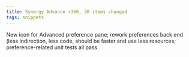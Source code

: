 ```yaml
---
title: Synergy Advance r366, 30 items changed
tags: snippets
---
```


New icon for Advanced preference pane; rework preferences back end (less indirection, less code, should be faster and use less resources; preference-related unit tests all pass

